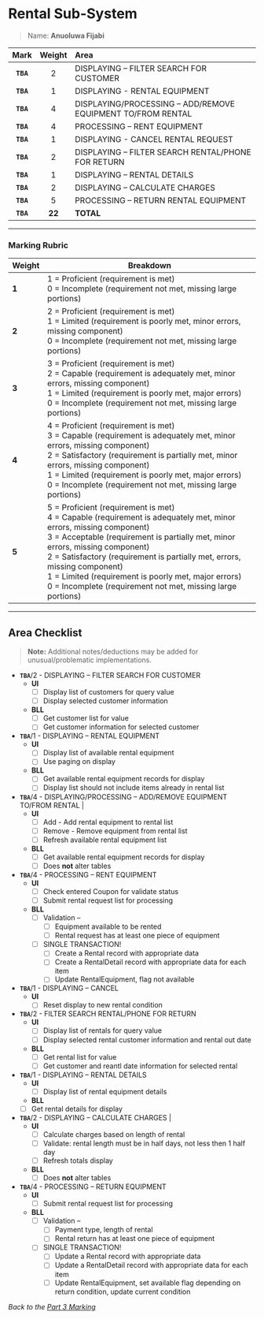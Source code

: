 # Rental Sub-System

> Name: **Anuoluwa Fijabi**

| Mark | Weight |Area |
|:----:|:----:|:-----|
| **`TBA`**|2 | DISPLAYING – FILTER SEARCH FOR CUSTOMER |
| **`TBA`**|1 | DISPLAYING - RENTAL EQUIPMENT |
| **`TBA`**|4 | DISPLAYING/PROCESSING – ADD/REMOVE EQUIPMENT TO/FROM RENTAL |
| **`TBA`**|4 | PROCESSING – RENT EQUIPMENT |
| **`TBA`**|1 | DISPLAYING - CANCEL RENTAL REQUEST |
| **`TBA`**|2 | DISPLAYING – FILTER SEARCH RENTAL/PHONE FOR RETURN  |
| **`TBA`**|1 | DISPLAYING – RENTAL DETAILS |
| **`TBA`**|2 | DISPLAYING – CALCULATE CHARGES |
| **`TBA`**|5 | PROCESSING – RETURN RENTAL EQUIPMENT |
| **`TBA`**|**22** | **TOTAL** |

----

### Marking Rubric

| Weight | Breakdown |
| ----   | --------- |
| **1** | 1 = Proficient (requirement is met)<br />0 = Incomplete (requirement not met, missing large portions) |
| **2** | 2 = Proficient (requirement is met)<br />1 = Limited (requirement is poorly met, minor errors, missing component)<br />0 = Incomplete (requirement not met, missing large portions) |
| **3** | 3 = Proficient (requirement is met)<br />2 = Capable (requirement is adequately met, minor errors, missing component)<br />1 = Limited (requirement is poorly met, major errors)<br />0 = Incomplete (requirement not met, missing large portions) |
| **4** | 4 = Proficient (requirement is met)<br />3 = Capable (requirement is adequately met, minor errors, missing component)<br />2 = Satisfactory (requirement is partially met, minor errors, missing component)<br />1 = Limited (requirement is poorly met, major errors)<br />0 = Incomplete (requirement not met, missing large portions) |
| **5** | 5 = Proficient (requirement is met)<br />4 = Capable (requirement is adequately met, minor errors, missing component)<br />3 = Acceptable (requirement is partially met, minor errors, missing component)<br />2 = Satisfactory (requirement is partially met, errors, missing component)<br />1 = Limited (requirement is poorly met, major errors)<br />0 = Incomplete (requirement not met, missing large portions) |

----
## Area Checklist

> **Note:** Additional notes/deductions may be added for unusual/problematic implementations.

- **`TBA`**/2 - DISPLAYING – FILTER SEARCH FOR CUSTOMER
  - **UI**
    - [ ]  Display list of customers for query value
    - [ ]  Display selected customer information
  - **BLL**
    - [ ]  Get customer list for value
    - [ ]  Get customer information for selected customer
- **`TBA`**/1 - DISPLAYING – RENTAL EQUIPMENT
  - **UI**
    - [ ]  Display list of available rental equipment
    - [ ]  Use paging on display
  - **BLL**
    - [ ]  Get available rental equipment records for display
    - [ ]  Display list should not include items already in rental list
- **`TBA`**/4 - DISPLAYING/PROCESSING – ADD/REMOVE EQUIPMENT TO/FROM RENTAL |
  - **UI**
    - [ ] Add - Add rental equipment to rental list
    - [ ] Remove - Remove equipment from rental list
    - [ ] Refresh available rental equipment list
  - **BLL**
    - [ ]  Get available rental equipment records for display
    - [ ] Does **not** alter tables
- **`TBA`**/4 - PROCESSING – RENT EQUIPMENT
  - **UI**
    - [ ] Check entered Coupon for validate status
    - [ ] Submit rental request list for processing
  - **BLL**
	- [ ] Validation –
      - [ ] Equipment available to be rented
      - [ ] Rental request has at least one piece of equipment
    - [ ] SINGLE TRANSACTION!
      - [ ] Create a Rental record with appropriate data
      - [ ] Create a RentalDetail record with appropriate data for each item
      - [ ] Update RentalEquipment, flag not available
- **`TBA`**/1 - DISPLAYING – CANCEL
  - **UI**
    - [ ]  Reset display to new rental condition
- **`TBA`**/2 - FILTER SEARCH RENTAL/PHONE FOR RETURN
  - **UI**
    - [ ]  Display list of rentals for query value
    - [ ]  Display selected rental customer information and rental out date
  - **BLL**
    - [ ]  Get rental list for value
    - [ ]  Get customer and reantl date information for selected rental
- **`TBA`**/1 - DISPLAYING – RENTAL DETAILS
  - **UI**
    - [ ]  Display list of rental equipment details
   - **BLL**
    - [ ]  Get rental details for display
- **`TBA`**/2 - DISPLAYING – CALCULATE CHARGES |
  - **UI**
    - [ ] Calculate charges based on length of rental
    - [ ] Validate: rental length must be in half days, not less then 1 half day
    - [ ] Refresh totals display
  - **BLL**
    - [ ] Does **not** alter tables  
- **`TBA`**/4 - PROCESSING – RETURN EQUIPMENT
  - **UI**
    - [ ] Submit rental request list for processing
  - **BLL**
	- [ ] Validation –
      - [ ] Payment type, length of rental
      - [ ] Rental return has at least one piece of equipment
    - [ ] SINGLE TRANSACTION!
      - [ ] Update a Rental record with appropriate data
      - [ ] Update a RentalDetail record with appropriate data for each item
      - [ ] Update RentalEquipment, set available flag depending on return condition, update current condition

*Back to the [Part 3 Marking](./ReadMe.md)*
